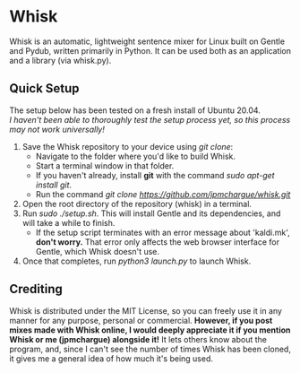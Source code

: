 # Whisk 
Whisk is an automatic, lightweight sentence mixer for Linux built on Gentle and Pydub, written primarily in Python.
It can be used both as an application and a library (via whisk.py).

## Quick Setup
The setup below has been tested on a fresh install of Ubuntu 20.04.<br>
*I haven't been able to thoroughly test the setup process yet, so this process may not work universally!*
1. Save the Whisk repository to your device using *git clone*:
	* Navigate to the folder where you'd like to build Whisk.
	* Start a terminal window in that folder.
	* If you haven't already, install **git** with the command *sudo apt-get install git*.
	* Run the command *git clone https://github.com/jpmchargue/whisk.git*
1. Open the root directory of the repository (whisk) in a terminal.
1. Run *sudo ./setup.sh*. This will install Gentle and its dependencies, and will take a while to finish.
	* If the setup script terminates with an error message about 'kaldi.mk', **don't worry.**  That error only affects the web browser interface for Gentle, which Whisk doesn't use.
1. Once that completes, run *python3 launch.py* to launch Whisk.

## Crediting
Whisk is distributed under the MIT License, so you can freely use it in any manner for any purpose, personal or commercial.  **However, if you post mixes made with Whisk online, I would deeply appreciate it if you mention Whisk or me (jpmchargue) alongside it!**  It lets others know about the program, and, since I can't see the number of times Whisk has been cloned, it gives me a general idea of how much it's being used.
